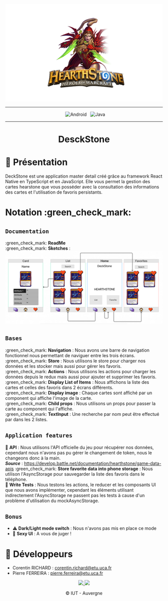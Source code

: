 <div align = center>

<img src="assets/banner.png" width="1050" height="">

</div>

<div align = center>

---

&nbsp; ![Android](https://img.shields.io/badge/Android-3DDC84?style=for-the-badge&logo=android&logoColor=white)
&nbsp; ![Java](https://img.shields.io/badge/JavaScript-F7DF1E?style=for-the-badge&logo=javascript&logoColor=black)


---

</div>

<div align = center>

# **DesckStone**

</div>



# :bookmark_tabs: Présentation

DeckStone est une application master detail créé grâce au framework React Native en TypeScript  et en JavaScript. 
Elle vous permet la gestion des cartes hearstone que vous posséder avec la consultation des informations des cartes et l'utilisation de favoris persistants. 



# Notation :green_check_mark:


## ``` Documentation ```

:green_check_mark: **ReadMe**  
:green_check_mark: **Sketches** : ![Sketchs](./assets/Sketchs.PNG)

## ```Bases```

:green_check_mark: **Navigation** : Nous avons une barre de navigation fonctionnel nous permettant de naviguer entre les trois écrans.  
:green_check_mark: **Store** : Nous utilisons le store pour charger nos données et les stocker mais aussi pour gérer les favoris.  
:green_check_mark: **Actions** : Nous utilisons les actions pour charger les données depuis le redux mais aussi pour ajouter et supprimer les favoris.  
:green_check_mark: **Display List of Items** : Nous affichons la liste des cartes et celles des favoris dans 2 écrans différents.  
:green_check_mark: **Display image** : Chaque cartes sont affiché par un component qui affiche l'image de la carte.  
:green_check_mark: **Child props** : Nous utilisons un props pour passer la carte au component qui l'affiche.  
:green_check_mark: **TextInput** : Une recherche par nom peut être effectué par dans les 2 listes.  

## ```Application features```

:construction_worker: **API** : Nous utilisons l'API officielle du jeu pour récupérer nos données, cependant nous n'avons pas pu gérer le changement de token, nous le changeons donc à la main.   
***Source*** : https://develop.battle.net/documentation/hearthstone/game-data-apis
:green_check_mark: **Store favorite data into phone storage** : Nous utilison l'AsyncStorage pour sauvegarder la liste des favoris dans le téléphone.  
:construction_worker: **Write Tests** : Nous testons les actions, le reducer et les composants UI que nous avons implémenter, cependant les éléments utilisant indirectement l'AsyncStorage ne passent pas les tests à cause d'un problème d'utilisation du mockAsyncStorage.  

## ``Bonus``

* :warning: **Dark/Light mode switch** : Nous n'avons pas mis en place ce mode 
* :construction_worker: **Sexy UI** : A vous de juger ! 


# :construction_worker: Développeurs

- Corentin RICHARD : corentin.richard@etu.uca.fr
- Pierre FERREIRA : pierre.ferreira@etu.uca.fr

<div align="center">
<a href = "https://codefirst.iut.uca.fr/git/corentin.richard">
<img src="https://codefirst.iut.uca.fr/git/avatars/4372364870f18ab9104f13222fa84d2e?size=870" width="50" >
</a>
<a href = "https://codefirst.iut.uca.fr/git/pierre.ferreira">
<img src="https://codefirst.iut.uca.fr/git/avatars/edbacace5f621ae77077f206ebdcee27?size=870" width="50" >
</a>

© IUT - Auvergne
</div>